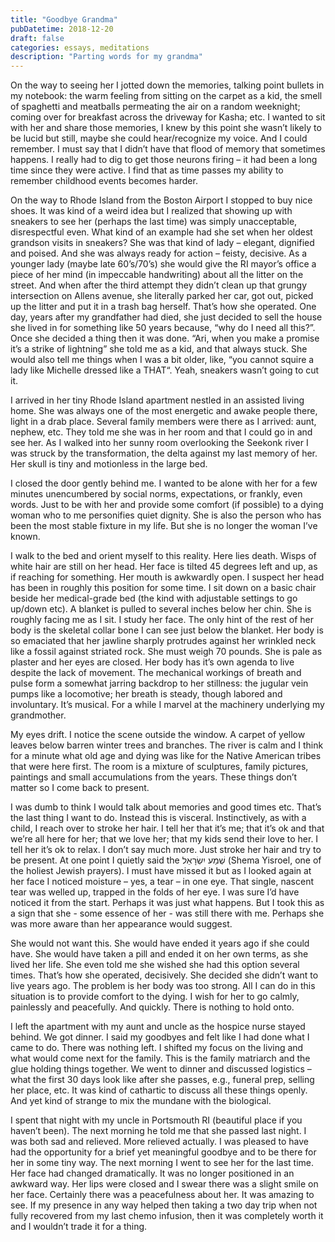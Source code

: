 ```yaml
---
title: "Goodbye Grandma"
pubDatetime: 2018-12-20
draft: false
categories: essays, meditations
description: "Parting words for my grandma"
---
```


On the way to seeing her I jotted down the memories, talking point bullets in my notebook: the warm feeling from sitting on the carpet as a kid, the smell of spaghetti and meatballs permeating the air on a random weeknight; coming over for breakfast across the driveway for Kasha; etc. I wanted to sit with her and share those memories, I knew by this point she wasn’t likely to be lucid but still, maybe she could hear/recognize my voice. And I could remember. I must say that I didn’t have that flood of memory that sometimes happens. I really had to dig to get those neurons firing – it had been a long time since they were active. I find that as time passes my ability to remember childhood events becomes harder.

On the way to Rhode Island from the Boston Airport I stopped to buy nice shoes. It was kind of a weird idea but I realized that showing up with sneakers to see her (perhaps the last time) was simply unacceptable, disrespectful even. What kind of an example had she set when her oldest grandson visits in sneakers? She was that kind of lady – elegant, dignified and poised. And she was always ready for action – feisty, decisive. As a younger lady (maybe late 60’s/70’s) she would give the RI mayor’s office a piece of her mind (in impeccable handwriting) about all the litter on the street. And when after the third attempt they didn’t clean up that grungy intersection on Allens avenue, she literally parked her car, got out, picked up the litter and put it in a trash bag herself. That’s how she operated. One day, years after my grandfather had died, she just decided to sell the house she lived in for something like 50 years because, “why do I need all this?”. Once she decided a thing then it was done. “Ari, when you make a promise it’s a strike of lightning” she told me as a kid, and that always stuck. She would also tell me things when I was a bit older, like, “you cannot squire a lady like Michelle dressed like a THAT“. Yeah, sneakers wasn’t going to cut it.

I arrived in her tiny Rhode Island apartment nestled in an assisted living home. She was always one of the most energetic and awake people there, light in a drab place. Several family members were there as I arrived: aunt, nephew, etc. They told me she was in her room and that I could go in and see her. As I walked into her sunny room overlooking the Seekonk river I was struck by the transformation, the delta against my last memory of her. Her skull is tiny and motionless in the large bed.

I closed the door gently behind me. I wanted to be alone with her for a few minutes unencumbered by social norms, expectations, or frankly, even words. Just to be with her and provide some comfort (if possible) to a dying woman who to me personifies quiet dignity. She is also the person who has been the most stable fixture in my life. But she is no longer the woman I’ve known.

I walk to the bed and orient myself to this reality. Here lies death. Wisps of white hair are still on her head. Her face is tilted 45 degrees left and up, as if reaching for something. Her mouth is awkwardly open. I suspect her head has been in roughly this position for some time. I sit down on a basic chair beside her medical-grade bed (the kind with adjustable settings to go up/down etc). A blanket is pulled to several inches below her chin. She is roughly facing me as I sit. I study her face. The only hint of the rest of her body is the skeletal collar bone I can see just below the blanket. Her body is so emaciated that her jawline sharply protrudes against her wrinkled neck like a fossil against striated rock. She must weigh 70 pounds. She is pale as plaster and her eyes are closed. Her body has it’s own agenda to live despite the lack of movement. The mechanical workings of breath and pulse form a somewhat jarring backdrop to her stillness: the jugular vein pumps like a locomotive; her breath is steady, though labored and involuntary. It’s musical. For a while I marvel at the machinery underlying my grandmother.

My eyes drift. I notice the scene outside the window. A carpet of yellow leaves below barren winter trees and branches. The river is calm and I think for a minute what old age and dying was like for the Native American tribes that were here first. The room is a mixture of sculptures, family pictures, paintings and small accumulations from the years. These things don’t matter so I come back to present.

I was dumb to think I would talk about memories and good times etc. That’s the last thing I want to do. Instead this is visceral. Instinctively, as with a child, I reach over to stroke her hair. I tell her that it’s me; that it’s ok and that we’re all here for her; that we love her; that my kids send their love to her. I tell her it’s ok to relax. I don’t say much more. Just stroke her hair and try to be present. At one point I quietly said the שְׁמַע יִשְׂרָאֵל (Shema Yisroel, one of the holiest Jewish prayers). I must have missed it but as I looked again at her face I noticed moisture – yes, a tear – in one eye. That single, nascent tear was welled up, trapped in the folds of her eye. I was sure I’d have noticed it from the start. Perhaps it was just what happens. But I took this as a sign that she - some essence of her - was still there with me. Perhaps she was more aware than her appearance would suggest.

She would not want this. She would have ended it years ago if she could have. She would have taken a pill and ended it on her own terms, as she lived her life. She even told me she wished she had this option several times. That’s how she operated, decisively. She decided she didn’t want to live years ago. The problem is her body was too strong. All I can do in this situation is to provide comfort to the dying. I wish for her to go calmly, painlessly and peacefully. And quickly. There is nothing to hold onto.

I left the apartment with my aunt and uncle as the hospice nurse stayed behind. We got dinner. I said my goodbyes and felt like I had done what I came to do. There was nothing left. I shifted my focus on the living and what would come next for the family. This is the family matriarch and the glue holding things together. We went to dinner and discussed logistics – what the first 30 days look like after she passes, e.g., funeral prep, selling her place, etc. It was kind of cathartic to discuss all these things openly. And yet kind of strange to mix the mundane with the biological.

I spent that night with my uncle in Portsmouth RI (beautiful place if you haven’t been). The next morning he told me that she passed last night. I was both sad and relieved. More relieved actually. I was pleased to have had the opportunity for a brief yet meaningful goodbye and to be there for her in some tiny way. The next morning I went to see her for the last time. Her face had changed dramatically. It was no longer positioned in an awkward way. Her lips were closed and I swear there was a slight smile on her face. Certainly there was a peacefulness about her. It was amazing to see. If my presence in any way helped then taking a two day trip when not fully recovered from my last chemo infusion, then it was completely worth it and I wouldn’t trade it for a thing.